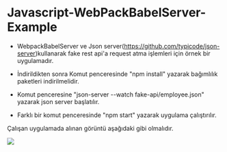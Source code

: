 # Javascript-WebPackBabelServer-Example

- WebpackBabelServer ve Json server(https://github.com/typicode/json-server)kullanarak fake rest api'a request atma işlemleri için örnek bir uygulamadır. 

- İndirildikten sonra Komut penceresinde "npm install" yazarak bağımlılık paketleri indirilmelidir.
- Komut penceresine "json-server --watch fake-api/employee.json" yazarak json server başlatılır.
- Farklı bir komut penceresinde "npm start" yazarak uygulama çalıştırılır.

Çalışan uygulamada alınan görüntü aşağıdaki gibi olmalıdır.

![](http://cemilyurumez.net/webpackBabel.png)
